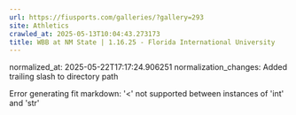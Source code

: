 ```yaml
---
url: https://fiusports.com/galleries/?gallery=293
site: Athletics
crawled_at: 2025-05-13T10:04:43.273173
title: WBB at NM State | 1.16.25 - Florida International University
---
```

normalized_at: 2025-05-22T17:17:24.906251
normalization_changes: Added trailing slash to directory path

Error generating fit markdown: '<' not supported between instances of 'int' and 'str'
